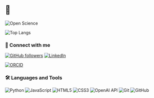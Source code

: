 # 👋

![Open Science](https://img.shields.io/badge/Open%20Science-FTW-blue?style=for-the-badge)

![Top Langs](https://github-readme-stats.vercel.app/api/top-langs/?username=svidmar&layout=compact&size_weight=0.5&count_weight=0.5)

### 🔗 Connect with me
[![GitHub followers](https://img.shields.io/github/followers/svidmar?label=Follow&style=social)](https://github.com/svidmar)
[![LinkedIn](https://img.shields.io/badge/LinkedIn-Connect-blue?style=social&logo=linkedin)](https://www.linkedin.com/in/søren-vidmar/)  

[![ORCID](https://img.shields.io/badge/ORCID-Connect-green?style=for-the-badge&logo=orcid)](https://orcid.org/0000-0003-3055-6053)

### 🛠 Languages and Tools
![Python](https://img.shields.io/badge/Python-3776AB?style=for-the-badge&logo=python&logoColor=white)
![JavaScript](https://img.shields.io/badge/JavaScript-F7DF1E?style=for-the-badge&logo=javascript&logoColor=black)
![HTML5](https://img.shields.io/badge/HTML5-E34F26?style=for-the-badge&logo=html5&logoColor=white)
![CSS3](https://img.shields.io/badge/CSS3-1572B6?style=for-the-badge&logo=css3&logoColor=white)
![OpenAI API](https://img.shields.io/badge/OpenAI%20API-Use-brightgreen?style=for-the-badge&logo=openai)
![Git](https://img.shields.io/badge/Git-F05032?style=for-the-badge&logo=git&logoColor=white)
![GitHub](https://img.shields.io/badge/GitHub-181717?style=for-the-badge&logo=github&logoColor=white)
